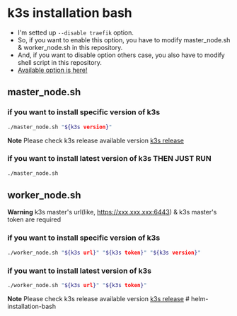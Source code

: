# k3s installation bash
- I'm setted up `--disable traefik` option.
- So, if you want to enable this option, you have to modify master_node.sh & worker_node.sh in this repository.
- And, if you want to disable option others case, you also have to modify shell script in this repository.
- [Available option is here!](https://docs.k3s.io/installation)

## master_node.sh
### if you want to install specific version of k3s
```bash
./master_node.sh "${k3s version}"
```
**Note**
Please check k3s release available version 
[k3s release](https://github.com/k3s-io/k3s/releases)

### if you want to install latest version of k3s THEN JUST RUN
```bash
./master_node.sh
```

## worker_node.sh
**Warning**
k3s master's url(like, https://xxx.xxx.xxx:6443) & k3s master's token are required 

### if you want to install specific version of k3s
```bash
./worker_node.sh "${k3s url}" "${k3s token}" "${k3s version}"
```

### if you want to install latest version of k3s
```bash
./worker_node.sh "${k3s url}" "${k3s token}"
```
**Note**
Please check k3s release available version 
[k3s release](https://github.com/k3s-io/k3s/releases)
#   h e l m - i n s t a l l a t i o n - b a s h  
 